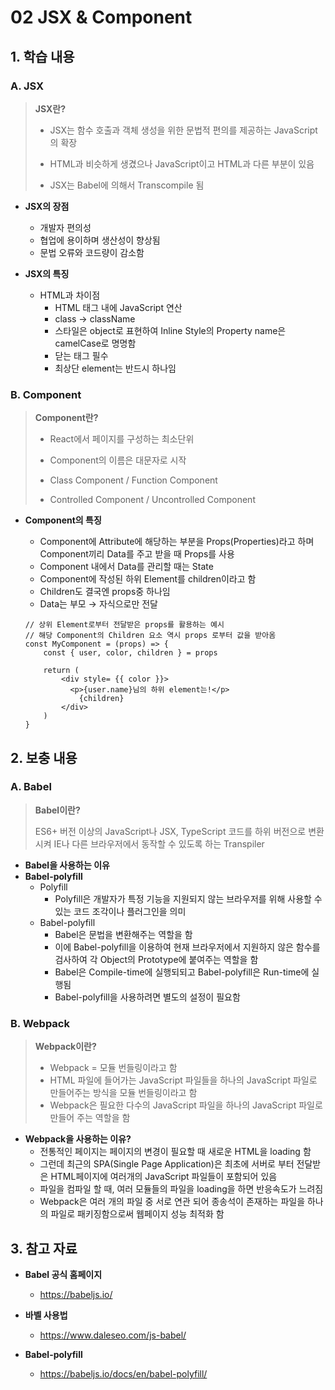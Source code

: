# 02 JSX & Component



## 1. 학습 내용

### A. JSX

> **JSX란?**
>
> * JSX는 함수 호출과 객체 생성을 위한 문법적 편의를 제공하는 JavaScript의 확장
>
> * HTML과 비슷하게 생겼으나 JavaScript이고 HTML과 다른 부분이 있음
> * JSX는 Babel에 의해서 Transcompile 됨

* **JSX의 장점**
  * 개발자 편의성
  * 협업에 용이하며 생산성이 향상됨
  * 문법 오류와 코드량이 감소함

* **JSX의 특징**
  * HTML과 차이점
    * HTML 태그 내에 JavaScript 연산
    * class → className
    * 스타일은 object로 표현하여 Inline Style의 Property name은 camelCase로 명명함
    * 닫는 태그 필수
    * 최상단 element는 반드시 하나임



### B. Component

> **Component란?**
>
> * React에서 페이지를 구성하는 최소단위
> * Component의 이름은 대문자로 시작
> * Class Component / Function Component
>
> * Controlled Component / Uncontrolled Component

* **Component의 특징**

  * Component에 Attribute에 해당하는 부분을 Props(Properties)라고 하며 Component끼리 Data를 주고 받을 때 Props를 사용
  * Component 내에서 Data를 관리할 때는 State
  * Component에 작성된 하위 Element를 children이라고 함
  * Children도 결국엔 props중 하나임
  * Data는 부모 → 자식으로만 전달

  ```react
  // 상위 Element로부터 전달받은 props를 활용하는 예시
  // 해당 Component의 Children 요소 역시 props 로부터 값을 받아옴
  const MyComponent = (props) => {
      const { user, color, children } = props
      
      return (
          <div style= {{ color }}>
          	<p>{user.name}님의 하위 element는!</p>
              {children}
          </div>
      )
  }
  ```

  

## 2. 보충 내용

### A. Babel

> **Babel이란?**
>
> ES6+ 버전 이상의 JavaScript나 JSX, TypeScript 코드를 하위 버전으로 변환시켜 IE나 다른 브라우저에서 동작할 수 있도록 하는 Transpiler

* **Babel을 사용하는 이유**
* **Babel-polyfill**
  * Polyfill
    * Polyfill은 개발자가 특정 기능을 지원되지 않는 브라우저를 위해 사용할 수 있는 코드 조각이나 플러그인을 의미
  * Babel-polyfill
    * Babel은 문법을 변환해주는 역할을 함
    * 이에 Babel-polyfill을 이용하여 현재 브라우저에서 지원하지 않은 함수를 검사하여 각 Object의 Prototype에 붙여주는 역할을 함
    * Babel은 Compile-time에 실행되되고 Babel-polyfill은 Run-time에 실행됨
    * Babel-polyfill을 사용하려면 별도의 설정이 필요함 



### B. Webpack

> **Webpack이란?**
>
> - Webpack = 모듈 번들링이라고 함
> - HTML 파일에 들어가는 JavaScript 파일들을 하나의 JavaScript 파일로 만들어주는 방식을 모듈 번들링이라고 함
> -  Webpack은 필요한 다수의 JavaScript 파일을 하나의 JavaScript 파일로 만들어 주는 역할을 함

* **Webpack을 사용하는 이유?**
  - 전통적인 페이지는 페이지의 변경이 필요할 때 새로운 HTML을 loading 함
  - 그런데 최근의 SPA(Single Page Application)은 최초에 서버로 부터 전달받은 HTML페이지에 여러개의 JavaScript 파일들이 포함되어 있음
  - 파일을 컴파일 할 때, 여러 모듈들의 파일을 loading을 하면 반응속도가 느려짐
  - Webpack은 여러 개의 파일 중 서로 연관 되어 종송석이 존재하는 파일을 하나의 파일로 패키징함으로써 웹페이지 성능 최적화 함



## 3. 참고 자료

* **Babel 공식 홈페이지**
  * https://babeljs.io/

* **바벨 사용법**
  * https://www.daleseo.com/js-babel/

* **Babel-polyfill**
  * https://babeljs.io/docs/en/babel-polyfill/